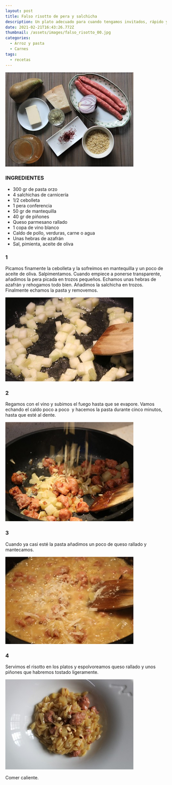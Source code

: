 ```yaml
---
layout: post
title: Falso risotto de pera y salchicha
description: Un plato adecuado para cuando tengamos invitados, rápido y resultón.
date: 2021-02-21T16:43:26.772Z
thumbnail: /assets/images/falso_risotto_00.jpg
categories:
  - Arroz y pasta
  - Carnes
tags:
  - recetas
---
```

![](/assets/images/falso_risotto_01.jpg)

### INGREDIENTES

* 300 gr de pasta orzo
* 4 salchichas de carnicería
* 1/2 cebolleta
* 1 pera conferencia
* 50 gr de mantequilla
* 40 gr de piñones
* Queso parmesano rallado
* 1 copa de vino blanco
* Caldo de pollo, verduras, carne o agua
* Unas hebras de azafrán
* Sal, pimienta, aceite de oliva

### 1 

Picamos finamente la cebolleta y la sofreímos en mantequilla y un poco de aceite de oliva. Salpimentamos. Cuando empiece a ponerse transparente, añadimos la pera picada en trozos pequeños. Echamos unas hebras de azafrán y rehogamos todo bien. Añadimos la salchicha en trozos. Finalmente echamos la pasta y removemos.

![](/assets/images/falso_risotto_02.jpg)

### 2  

Regamos con el vino y subimos el fuego hasta que se evapore. Vamos echando el caldo poco a poco  y hacemos la pasta durante cinco minutos, hasta que esté al dente.

![](/assets/images/falso_risotto_03.jpg)

### 3 

Cuando ya casi esté la pasta añadimos un poco de queso rallado y mantecamos.

![](/assets/images/falso_risotto_04.jpg)

### 4 

Servimos el risotto en los platos y espolvoreamos queso rallado y unos piñones que habremos tostado ligeramente. 

![](/assets/images/falso_risotto_05.jpg)

Comer caliente.